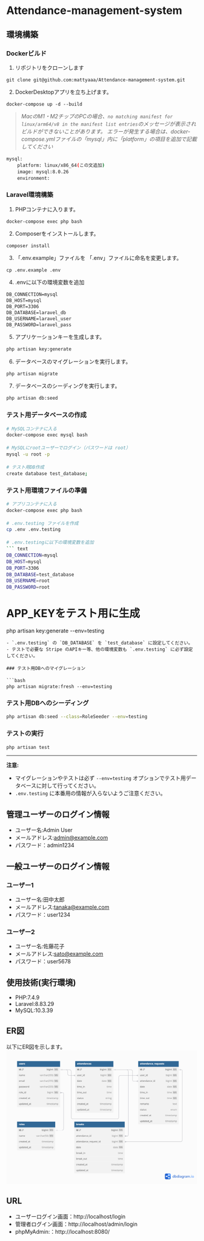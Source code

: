 # Attendance-management-system
## 環境構築
### Dockerビルド
1. リポジトリをクローンします
```
git clone git@github.com:mattyaaa/Attendance-management-system.git
```

2. DockerDesktopアプリを立ち上げます。
```
docker-compose up -d --build
```

> *MacのM1・M2チップのPCの場合、`no matching manifest for linux/arm64/v8 in the manifest list entries`のメッセージが表示されビルドができないことがあります。
エラーが発生する場合は、docker-compose.ymlファイルの「mysql」内に「platform」の項目を追加で記載してください*
``` bash
mysql:
    platform: linux/x86_64(この文追加)
    image: mysql:8.0.26
    environment:
```

### Laravel環境構築
1. PHPコンテナに入ります。
```
docker-compose exec php bash
```

2. Composerをインストールします。
```
composer install
```

3. 「.env.example」ファイルを 「.env」ファイルに命名を変更します。
```
cp .env.example .env
```

4. .envに以下の環境変数を追加
``` text
DB_CONNECTION=mysql
DB_HOST=mysql
DB_PORT=3306
DB_DATABASE=laravel_db
DB_USERNAME=laravel_user
DB_PASSWORD=laravel_pass
```
5. アプリケーションキーを生成します。
``` bash
php artisan key:generate
```

6. データベースのマイグレーションを実行します。
``` bash
php artisan migrate
```

7. データベースのシーディングを実行します。
``` bash
php artisan db:seed
```

### テスト用データベースの作成

```bash
# MySQLコンテナに入る
docker-compose exec mysql bash

# MySQLにrootユーザーでログイン（パスワードは root）
mysql -u root -p

# テスト用DB作成
create database test_database;
```

### テスト用環境ファイルの準備

```bash
# アプリコンテナに入る
docker-compose exec php bash

# .env.testing ファイルを作成
cp .env .env.testing

# .env.testingに以下の環境変数を追加
``` text
DB_CONNECTION=mysql
DB_HOST=mysql
DB_PORT=3306
DB_DATABASE=test_database
DB_USERNAME=root
DB_PASSWORD=root
```

# APP_KEYをテスト用に生成
php artisan key:generate --env=testing
```
- `.env.testing` の `DB_DATABASE` を `test_database` に設定してください。
- テストで必要な Stripe のAPIキー等、他の環境変数も `.env.testing` に必ず設定してください。

### テスト用DBへのマイグレーション

```bash
php artisan migrate:fresh --env=testing
```

### テスト用DBへのシーディング

```bash
php artisan db:seed --class=RoleSeeder --env=testing
```

### テストの実行

```bash
php artisan test
```

---
**注意:**
- マイグレーションやテストは必ず `--env=testing` オプションでテスト用データベースに対して行ってください。
- `.env.testing` に本番用の情報が入らないようご注意ください。


## 管理ユーザーのログイン情報
- ユーザー名:Admin User
- メールアドレス:admin@example.com
- パスワード：admin1234

## 一般ユーザーのログイン情報
### ユーザー1
- ユーザー名:田中太郎
- メールアドレス:tanaka@example.com
- パスワード：user1234

### ユーザー2
- ユーザー名:佐藤花子
- メールアドレス:sato@example.com
- パスワード：user5678

## 使用技術(実行環境)
- PHP:7.4.9
- Laravel:8.83.29
- MySQL:10.3.39

## ER図
以下にER図を示します。
![ER図](ER.png)


## URL
- ユーザーログイン画面：http://localhost/login
- 管理者ログイン画面：http://localhost/admin/login
- phpMyAdmin:：http://localhost:8080/